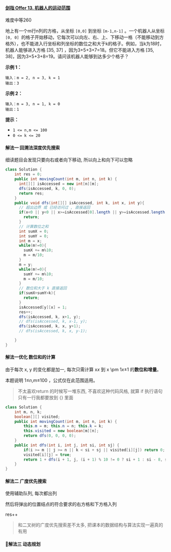 #### [剑指 Offer 13. 机器人的运动范围](https://leetcode-cn.com/problems/ji-qi-ren-de-yun-dong-fan-wei-lcof/)

难度中等260

地上有一个m行n列的方格，从坐标 `[0,0]` 到坐标 `[m-1,n-1]` 。一个机器人从坐标 `[0, 0] `的格子开始移动，它每次可以向左、右、上、下移动一格（不能移动到方格外），也不能进入行坐标和列坐标的数位之和大于k的格子。例如，当k为18时，机器人能够进入方格 [35, 37] ，因为3+5+3+7=18。但它不能进入方格 [35, 38]，因为3+5+3+8=19。请问该机器人能够到达多少个格子？

 

**示例 1：**

```
输入：m = 2, n = 3, k = 1
输出：3
```

**示例 2：**

```
输入：m = 3, n = 1, k = 0
输出：1
```

**提示：**

- `1 <= n,m <= 100`
- `0 <= k <= 20`

#### 解法一 回溯法深度优先搜索

细读题目会发现只要向右或者向下移动, 所以向上和向下可以忽略

```java
class Solution {
    int res = 0;
    public int movingCount(int m, int n, int k) {
      int[][] isAccessed = new int[n][m];
      dfs(isAccessed, k, 0, 0);
      return res;
    }
    public void dfs(int[][] isAccessed, int k, int x, int y){
      // 超出边界 或 已经访问过 , 直接返回 
      if(x<0 || y<0 || x>=isAccessed[0].length || y>=isAccessed.length || isAccessed[y][x]==1){
        return;
      }
      // 计算数位之和
      int sumX = 0;
      int sumY = 0;
      int m = x;
      while(m!=0){
        sumX += m%10;
        m = m/10;
      }
      m = y;
      while(m!=0){
        sumY += m%10;
        m = m/10;
      }
      // 数位和大于 k 直接返回
      if(sumX+sumY>k){
        return;
      }
      isAccessed[y][x] = 1;
      res++;
      dfs(isAccessed, k, x+1, y);
      // dfs(isAccessed, k, x-1, y);
      dfs(isAccessed, k, x, y+1);
      // dfs(isAccessed, k, x, y-1);

    }
}
```

#### 解法一优化 数位和的计算

由于每次 x, y 的变化都是加一, 每次只需计算 x*x* 到 x \pm 1*x*±1 的**数位和增量**。

本题说明 1≤*n*,*m*≤100 ，公式仅在此范围适用。

>  不太喜欢return 的时候写一堆东西, 不喜欢这种代码风格, 就算 if 执行语句只有一行我都要放到 {} 里面

```java
class Solution {
    int m, n, k;
    boolean[][] visited;
    public int movingCount(int m, int n, int k) {
        this.m = m; this.n = n; this.k = k;
        this.visited = new boolean[m][n];
        return dfs(0, 0, 0, 0);
    }
    public int dfs(int i, int j, int si, int sj) {
        if(i >= m || j >= n || k < si + sj || visited[i][j]) return 0;
        visited[i][j] = true;
        return 1 + dfs(i + 1, j, (i + 1) % 10 != 0 ? si + 1 : si - 8, sj) + dfs(i, j + 1, si, (j + 1) % 10 != 0 ? sj + 1 : sj - 8);
    }
}

```



#### 解法二 广度优先搜索

使用辅助队列, 每次都出列

然后将弹出的位置结点的符合要求的右方格和下方格入列

res++

> 和二叉树的广度优先搜索差不太多, 把课本的数据结构与算法实现一遍真的有用

#### 解法三 动态规划



